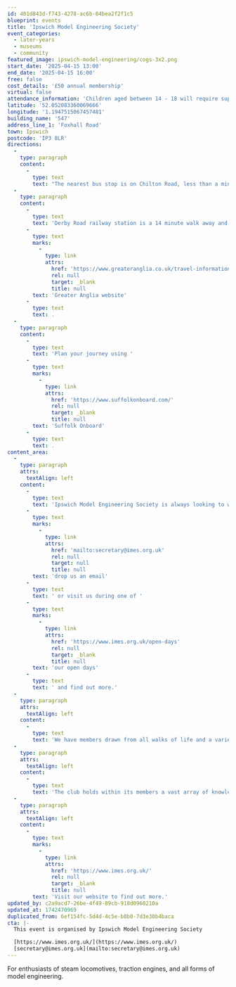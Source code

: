 ```yaml
---
id: 401d843d-f743-4278-ac6b-04bea2f2f1c5
blueprint: events
title: 'Ipswich Model Engineering Society'
event_categories:
  - later-years
  - museums
  - community
featured_image: ipswich-model-engineering/cogs-3x2.png
start_date: '2025-04-15 13:00'
end_date: '2025-04-15 16:00'
free: false
cost_details: '£50 annual membership'
virtual: false
attendance_information: 'Children aged between 14 - 18 will require supervision by an adult'
latitude: '52.052083360069666'
longitude: '1.1947515067457481'
building_name: '547'
address_line_1: 'Foxhall Road'
town: Ipswich
postcode: 'IP3 8LR'
directions:
  -
    type: paragraph
    content:
      -
        type: text
        text: "The nearest bus stop is on Chilton Road, less than a minute's walk away."
  -
    type: paragraph
    content:
      -
        type: text
        text: 'Derby Road railway station is a 14 minute walk away and you can find times on the '
      -
        type: text
        marks:
          -
            type: link
            attrs:
              href: 'https://www.greateranglia.co.uk/travel-information/station-information/dbr'
              rel: null
              target: _blank
              title: null
        text: 'Greater Anglia website'
      -
        type: text
        text: .
  -
    type: paragraph
    content:
      -
        type: text
        text: 'Plan your journey using '
      -
        type: text
        marks:
          -
            type: link
            attrs:
              href: 'https://www.suffolkonboard.com/'
              rel: null
              target: _blank
              title: null
        text: 'Suffolk Onboard'
      -
        type: text
        text: .
content_area:
  -
    type: paragraph
    attrs:
      textAlign: left
    content:
      -
        type: text
        text: 'Ipswich Model Engineering Society is always looking to welcome new members. Anybody interested in joining is invited to pay us a visit to learn more about the society. We meet every Tuesday, so if you come along during the afternoon there are likely to be members around who you can speak to. Alternatively '
      -
        type: text
        marks:
          -
            type: link
            attrs:
              href: 'mailto:secretary@imes.org.uk'
              rel: null
              target: null
              title: null
        text: 'drop us an email'
      -
        type: text
        text: ' or visit us during one of '
      -
        type: text
        marks:
          -
            type: link
            attrs:
              href: 'https://www.imes.org.uk/open-days'
              rel: null
              target: _blank
              title: null
        text: 'our open days'
      -
        type: text
        text: ' and find out more.'
  -
    type: paragraph
    attrs:
      textAlign: left
    content:
      -
        type: text
        text: 'We have members drawn from all walks of life and a variety of occupations. Although the main interest is steam locomotives, all forms of model engineering are encouraged, including traction engines, stationary engines, clocks and general workshop matters. We endeavour to encourage future engineers and welcome younger members, although there is a minimum age of 14 years for juniors who will also need supervision by a parent or guardian.'
  -
    type: paragraph
    attrs:
      textAlign: left
    content:
      -
        type: text
        text: 'The club holds within its members a vast array of knowledge enabling experienced and inexperienced alike to share skills and information. Our Tuesday evening club night offers a chance to speak with other members in an informal atmosphere. The club also arranges informal ‘workshops’ where small groups can receive training in specialised subjects.'
  -
    type: paragraph
    attrs:
      textAlign: left
    content:
      -
        type: text
        marks:
          -
            type: link
            attrs:
              href: 'https://www.imes.org.uk/'
              rel: null
              target: _blank
              title: null
        text: 'Visit our website to find out more.'
updated_by: c2a9acd7-26be-4f49-89cb-918d0960210a
updated_at: 1742470969
duplicated_from: 6ef154fc-5d4d-4c5e-b8b0-7d3e38b4baca
cta: |-
  This event is organised by Ipswich Model Engineering Society

  [https://www.imes.org.uk/](https://www.imes.org.uk/) 
  [secretary@imes.org.uk](mailto:secretary@imes.org.uk)
---
```

For enthusiasts of steam locomotives, traction engines, and all forms of model engineering.